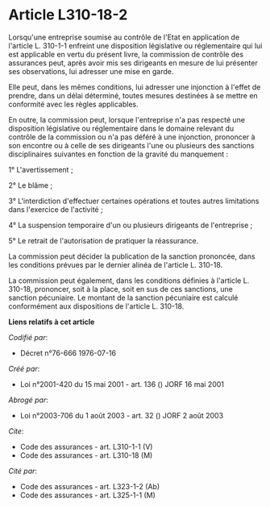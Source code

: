 # Article L310-18-2

Lorsqu'une entreprise soumise au contrôle de l'Etat en application de l'article L. 310-1-1 enfreint une disposition
législative ou réglementaire qui lui est applicable en vertu du présent livre, la commission de contrôle des assurances peut,
après avoir mis ses dirigeants en mesure de lui présenter ses observations, lui adresser une mise en garde.

Elle peut, dans les mêmes conditions, lui adresser une injonction à l'effet de prendre, dans un délai déterminé, toutes
mesures destinées à se mettre en conformité avec les règles applicables.

En outre, la commission peut, lorsque l'entreprise n'a pas respecté une disposition législative ou réglementaire dans le
domaine relevant du contrôle de la commission ou n'a pas déféré à une injonction, prononcer à son encontre ou à celle de ses
dirigeants l'une ou plusieurs des sanctions disciplinaires suivantes en fonction de la gravité du manquement :

1° L'avertissement ;

2° Le blâme ;

3° L'interdiction d'effectuer certaines opérations et toutes autres limitations dans l'exercice de l'activité ;

4° La suspension temporaire d'un ou plusieurs dirigeants de l'entreprise ;

5° Le retrait de l'autorisation de pratiquer la réassurance.

La commission peut décider la publication de la sanction prononcée, dans les conditions prévues par le dernier alinéa de
l'article L. 310-18.

La commission peut également, dans les conditions définies à l'article L. 310-18, prononcer, soit à la place, soit en sus de
ces sanctions, une sanction pécuniaire. Le montant de la sanction pécuniaire est calculé conformément aux dispositions de
l'article L. 310-18.

**Liens relatifs à cet article**

_Codifié par_:

  - Décret n°76-666 1976-07-16

_Créé par_:

  - Loi n°2001-420 du 15 mai 2001 - art. 136 () JORF 16 mai 2001

_Abrogé par_:

  - Loi n°2003-706 du 1 août 2003 - art. 32 () JORF 2 août 2003

_Cite_:

  - Code des assurances - art. L310-1-1 (V)
  - Code des assurances - art. L310-18 (M)

_Cité par_:

  - Code des assurances - art. L323-1-2 (Ab)
  - Code des assurances - art. L325-1-1 (M)
